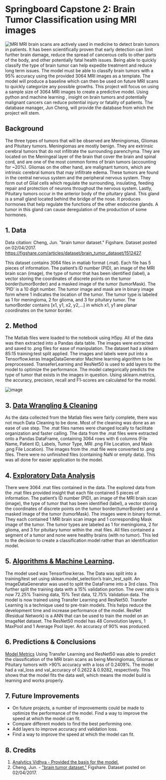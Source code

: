 # Springboard Capstone 2: Brain Tumor Classification using MRI images

![MRI](https://cdn-prod.medicalnewstoday.com/content/images/articles/264/264771/child-having-mri-scan.jpg)
MRI brain scans are actively used in medicine to detect brain tumors in patients. It has been scientifically proven that early detection can limit further brain damage, reduce the spread of cancerous cells to other parts of the body, and other potentially fatal health issues. Being able to quickly classify the type of brain tumor can help expedite treatment and reduce long term issues. The model must be able to classify brain tumors with a 95% accuracy using the provided 3064 MRI images as a template. The model will produce a baseline which can then be used on future MRI scans to quickly categorize any possible growths. 
	This project will focus on using a sample size of 3064 MRI images to create a predictive model. Using python and machine learning , insight on brain tumors and potentially malignant cancers can reduce potential injury or fatality of patients. The database manager, Jun Cheng, will provide the database from which the project will stem. 

## Background
The three types of tumors that will be observed are Meningiomas, Gliomas and Pituitary tumors. Meningiomas are mostly benign. They are extrinsic cerebral tumors that do not infiltrate the surrounding parenchyma. They are located on the Meningeal layer of the brain that cover the brain and spinal cord, and are one of the most common forms of brain tumors (accounting for ~20%). Gliomas on the other hand, are malignant tumors, which are intrinsic cerebral tumors that may infiltrate edema. These tumors are found in the central nervous system and the peripheral nervous system. They form out of Glial cells which regulate the surrounding, insulating, feeding repair and protection of neurons throughout the nervous system. Lastly, Pituitary tumors occur in the anterior body of the pituitary gland. This gland is a small gland located behind the bridge of the nose. It produces hormones that help regulate the functions of the other endocrine glands. A tumor in this gland can cause deregulation of the production of some hormones. 

## 1. Data
Data citation:
Cheng, Jun. "brain tumor dataset." Figshare. Dataset posted on 02/04/2017. https://figshare.com/articles/dataset/brain_tumor_dataset/1512427

This dataset contains 3064 files in matlab format (.mat). Each file has 5 pieces of information. The patient’s ID number (PID), an image of the MRI brain scan (image), the type of tumor that has been identified (label), a vector storing the coordinates of discrete points on the tumor border(tumorBorder) and a masked image of the tumor (tumorMask). The ‘PID’ is a 10 digit number. The tumor image and mask are in binary image form where 1 indicates the location of the tumor. The tumor type is labeled as 1 for meningioma, 2 for glioma, and 3 for pituitary tumor. The tumorBorder contains [x1, y1, x2, y2,...] in which x1, y1 are planar coordinates on the tumor border.

## 2. Method
The Matlab files were loaded to the notebook using H5py. All of the data was then extracted into a Pandas data table. The images were extracted and saved to .png files for ease of manipulation. The dataset had a sklearn 85:15 training:test split applied. The images and labels were put into a Tensorflow.keras ImageDataGenerator Machine learning algorithm to be preprocessed. TranseferLearning and ResNet50 is used to add layers to the model to optimize the performance. The model categorically predicts the type of tumor that exists in the images in question. Using sklearn.metrics, the accuracy, precision, recall and F1-scores are calculated for the model. 

![image](https://user-images.githubusercontent.com/86093430/187093535-5d4dae3c-4344-4b5f-b81d-95ae74abed84.png)

## 3. [Data Wrangling & Cleaning](https://github.com/VinhHMai/Springboard/blob/main/Capstones/Capstone%202%20Brain%20Tumor%20Classification/Data%20Wrangling.ipynb)
As the data collected from the Matlab files were fairly complete, there was not much Data Cleaning to be done. Most of the cleaning was done as an ease of use step. The .mat files names were changed locally to facilitate organization and faster calling. The data from the .mat files were extracted onto a Pandas DataFrame, containing 3064 rows with 6 columns (File Name, Patient ID, Labels, Tumor Type, MRI .png File Location, and Mask .png File Location). The images from the .mat file were converted to .png files. There were no unfinished files (containing NaN or empty data). This was all done for easier application to the model.

## 4. [Exploratory Data Analysis](https://github.com/VinhHMai/Springboard/blob/main/Capstones/Capstone%202%20Brain%20Tumor%20Classification/Exploratory%20Data%20Analysis.ipynb)
There were 3064 .mat files contained in the data. The explored data from the .mat files provided insight that each file contained 5 pieces of information. The patient’s ID number (PID), an image of the MRI brain scan (image), the type of tumor that has been identified (label), a vector storing the coordinates of discrete points on the tumor border(tumorBorder) and a masked image of the tumor (tumorMask). The images were in binary format. They each contained 1 MRI brain scan image and 1 corresponding Mask image of the tumor. The tumor types are labeled as 1 for meningioma, 2 for glioma, and 3 for pituitary tumor within the .mat files. All files contained a segment of a tumor and none were healthy brains (with no tumor). This led to the decision to create a classification model rather than an identification model.

## 5. [Algorithms & Machine Learning](https://github.com/VinhHMai/Springboard/blob/main/Capstones/Capstone%202%20Brain%20Tumor%20Classification/Feature%20Engineering%20and%20Modeling.ipynb).
The model used was Tensorflow.keras. The Data was split into a training/test set using sklean.model_selection’s train_test_split. An ImageDataGenerator was used to split the DataFrame into a 3rd class. This further split the training data with a 15% validation portion. The over ratio is now 72.25% Training data, 15% Test data, 12.75% Validation data. The model is now trained using Transfer Learning and ResNet50. Transfer Learning is a technique used to pre-train models. This helps reduce the development time and increase performance of the model. ResNet (Residual Network) is a ANN that can be used to train the model on an ImageNet dataset. The ResNet50 model has 48 Convolution layers, 1 MaxPool and 1 Average Pool layer. An accuracy of 90% was produced. 

## 6. Predictions & Conclusions
[Model Metrics](https://docs.google.com/spreadsheets/d/14wihSA1uJ4QmqyO1rp2aXQzkarIwobj37dVSBWweUQo/edit?usp=sharing)
Using Transfer Learning and ResNet50 was able to predict the classification of the MRI brain scans as being Meningiomas, Gliomas or Pituitary tumors with >90% accuracy with a loss of 0.2409%. The model had a val_loss and val_accuracy of 0.2622 & 0.9282, respectively. This shows that the model fits the data well, which means the model build is learning and works properly.

## 7. Future Improvements
- On future projects, a number of improvements could be made to optimize the performance of the model. Find a way to improve the speed at which the model can fit.
- Compare different models to find the best performing one.
- Add layers to improve accuracy and validation loss.
- Find a way to improve the speed at which the model can fit.

## 8. Credits
1. [Analytics Vidhya - Provided the basis for the model.](https://www.analyticsvidhya.com/blog/2021/06/brain-tumor-detection-and-localization-using-deep-learning-part-1/)
2. Cheng, Jun. - ["brain tumor dataset."](https://figshare.com/articles/dataset/brain_tumor_dataset/1512427) Figshare. Dataset posted on 02/04/2017. 